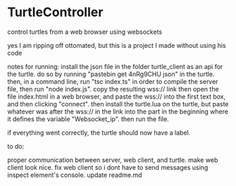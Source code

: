 # TurtleController
control turtles from a web browser using websockets

yes I am ripping off ottomated, but this is a project I made without using his code

notes for running: 
install the json file in the folder turtle_client as an api for the turtle.
do so by running "pastebin get 4nRg9CHU json" in the turtle.
then, in a command line, run "tsc index.ts" in order to compile the server file, 
then run "node index.js". copy the resulting wss:// link
then open the file index.html in a web browser, and paste the wss:// into the first text box,
and then clicking "connect". 
then install the turtle.lua on the turtle, but paste whatever was after the wss:// in the link into the part
in the beginning where it defines the variable "Websocket_ip". then run the file.

if everything went correctly, the turtle should now have a label.


to do: 

proper communication between server, web client, and turtle.
make web client look nice.
fix web client so i dont have to send messages using inspect element's console.
update readme.md